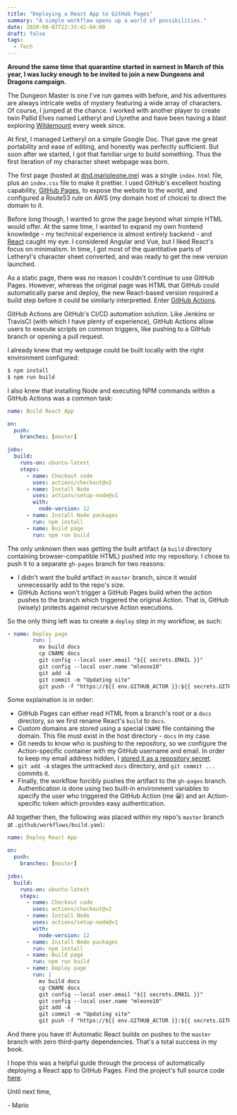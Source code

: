 ```yaml
---
title: "Deploying a React App to GitHub Pages"
summary: "A simple workflow opens up a world of possibilities."
date: 2020-08-07T22:33:41-04:00
draft: false
tags:
  - Tech
---
```


**Around the same time that quarantine started in earnest in March of this year, I was lucky enough to be invited to join a new Dungeons and Dragons campaign.**

The Dungeon Master is one I've run games with before, and his adventures are always intricate webs of mystery featuring a wide array of characters. Of course, I jumped at the chance. I worked with another player to create twin Pallid Elves named Letheryl and Llyrethe and have been having a blast exploring [Wildemount](https://dnd.wizards.com/products/wildemount) every week since.

At first, I managed Letheryl on a simple Google Doc. That gave me great portability and ease of editing, and honestly was perfectly sufficient. But soon after we started, I got that familiar urge to build something. Thus the first iteration of my character sheet webpage was born.

The first page (hosted at [dnd.marioleone.me](https://dnd.marioleone.me)) was a single `index.html` file, plus an `index.css` file to make it prettier. I used GitHub's excellent hosting capability, [GitHub Pages](https://pages.github.com/), to expose the website to the world, and configured a Route53 rule on AWS (my domain host of choice) to direct the domain to it.

Before long though, I wanted to grow the page beyond what simple HTML would offer. At the same time, I wanted to expand my own frontend knowledge - my technical experience is almost entirely backend - and [React](https://reactjs.org/) caught my eye. I considered Angular and Vue, but I liked React's focus on minimalism. In time, I got most of the quantitative parts of Letheryl's character sheet converted, and was ready to get the new version launched.

As a static page, there was no reason I couldn't continue to use GitHub Pages. However, whereas the original page was HTML that GitHub could automatically parse and deploy, the new React-based version required a build step before it could be similarly interpretted. Enter [GitHub Actions](https://github.com/features/actions).

GitHub Actions are GitHub's CI/CD automation solution. Like Jenkins or TravisCI (with which I have plenty of experience), GitHub Actions allow users to execute scripts on common triggers, like pushing to a GitHub branch or opening a pull request.

I already knew that my webpage could be built locally with the right environment configured:

```bash
$ npm install
$ npm run build
```

I also knew that installing Node and executing NPM commands within a GitHub Actions was a common task:

```yaml
name: Build React App

on:
  push:
    branches: [master]

jobs:
  build:
    runs-on: ubuntu-latest
    steps:
      - name: Checkout code
        uses: actions/checkout@v2
      - name: Install Node
        uses: actions/setup-node@v1
        with:
          node-version: 12
      - name: Install Node packages
        run: npm install
      - name: Build page
        run: npm run build
```

The only unknown then was getting the built artifact (a `build` directory containing browser-compatible HTML) pushed into my repository. I chose to push it to a separate `gh-pages` branch for two reasons:

- I didn't want the build artifact in `master` branch, since it would unnecessarily add to the repo's size.
- GitHub Actions won't trigger a GitHub Pages build when the action pushes to the branch which triggered the original Action. That is, GitHub (wisely) protects against recursive Action executions.

So the only thing left was to create a `deploy` step in my workflow, as such:

```yaml
- name: Deploy page
        run: |
          mv build docs
          cp CNAME docs
          git config --local user.email "${{ secrets.EMAIL }}"
          git config --local user.name "mleone10"
          git add -A
          git commit -m "Updating site"
          git push -f "https://${{ env.GITHUB_ACTOR }}:${{ secrets.GITHUB_TOKEN }}@github.com/mleone10/dnd-site.git" HEAD:gh-pages
```

Some explaination is in order:

- GitHub Pages can either read HTML from a branch's root or a `docs` directory, so we first rename React's `build` to `docs`.
- Custom domains are stored using a special `CNAME` file containing the domain. This file must exist in the host directory - `docs` in my case.
- Git needs to know who is pushing to the repository, so we configure the Action-specific container with my GitHub username and email. In order to keep my email address hidden, I [stored it as a repository secret](https://docs.github.com/en/actions/configuring-and-managing-workflows/creating-and-storing-encrypted-secrets#creating-encrypted-secrets-for-a-repository).
- `git add -A` stages the untracked `docs` directory, and `git commit ...` commits it.
- Finally, the workflow forcibly pushes the artifact to the `gh-pages` branch. Authentication is done using two built-in environment variables to specify the user who triggered the GitHub Action (me &#128512;) and an Action-specific token which provides easy authentication.

All together then, the following was placed within my repo's `master` branch at `.github/workflows/build.yaml`:

```yaml
name: Deploy React App

on:
  push:
    branches: [master]

jobs:
  build:
    runs-on: ubuntu-latest
    steps:
      - name: Checkout code
        uses: actions/checkout@v2
      - name: Install Node
        uses: actions/setup-node@v1
        with:
          node-version: 12
      - name: Install Node packages
        run: npm install
      - name: Build page
        run: npm run build
      - name: Deploy page
        run: |
          mv build docs
          cp CNAME docs
          git config --local user.email "${{ secrets.EMAIL }}"
          git config --local user.name "mleone10"
          git add -A
          git commit -m "Updating site"
          git push -f "https://${{ env.GITHUB_ACTOR }}:${{ secrets.GITHUB_TOKEN }}@github.com/mleone10/dnd-site.git" HEAD:gh-pages
```

And there you have it! Automatic React builds on pushes to the `master` branch with zero third-party dependencies. That's a total success in my book.

I hope this was a helpful guide through the process of automatically deploying a React app to GitHub Pages. Find the project's full source code [here](https://github.com/mleone10/dnd-site).

Until next time,

\- Mario
